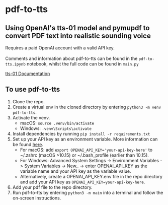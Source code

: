 # pdf-to-tts

## Using OpenAI's tts-01 model and pymupdf to convert PDF text into realistic sounding voice

Requires a paid OpenAI account with a valid API key.<br></br>
Comments and information about pdf-to-tts can be found in the ```pdf-to-tts.ipynb``` notebook, whilst the full code can be found in ```main.py```

[tts-01 Documentation](https://platform.openai.com/docs/guides/text-to-speech)

## To use pdf-to-tts

1. Clone the repo.
2. Create a virtual env in the cloned directory by entering ```python3 -m venv pdf-to-tts```.
3. Activate the venv.
   - macOS: ```source .venv/bin/activate```
   - Windows: ```.venv\Scripts\activate```
4. Install dependencies by running ```pip install -r requirements.txt```
5. Set up your API key as an environment variable. More information can be found [here](https://platform.openai.com/docs/quickstart).
   - For macOS: add ```export OPENAI_API_KEY='your-api-key-here'``` to ~/.zshrc (macOS >10.15) or ~/.bash_profile (earlier than 10.15).
   - For Windows: Advanced System Settings -> Environment Variables -> System Variables -> New.. -> enter OPENAI_API_KEY as the variable name and your API key as the variable value.
   - Alternatively, create a OPENAI_API_KEY.env file in the repo directory and add your API key as ```OPENAI_API_KEY=your-api-key-here```.
6. Add your pdf file to the repo directory.
7. Run pdf-to-tts by entering ```python3 -m main``` into a terminal and follow the on-screen instructions.
